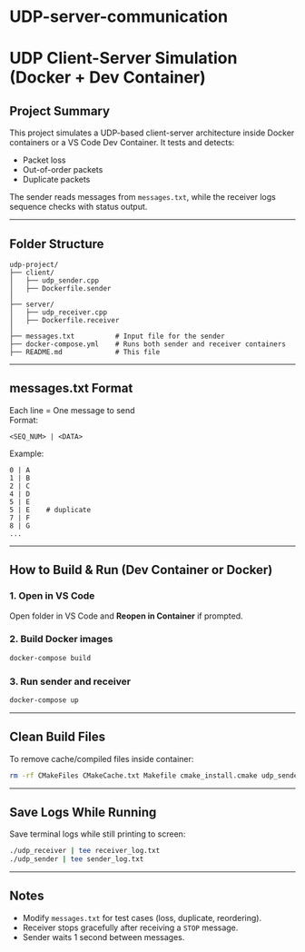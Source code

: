 # UDP-server-communication

# UDP Client-Server Simulation (Docker + Dev Container)

##  Project Summary
This project simulates a UDP-based client-server architecture inside Docker containers or a VS Code Dev Container.
It tests and detects:
- Packet loss
- Out-of-order packets
- Duplicate packets

The sender reads messages from `messages.txt`, while the receiver logs sequence checks with status output.

---

##  Folder Structure
```
udp-project/
├── client/
│   ├── udp_sender.cpp
│   ├── Dockerfile.sender
│
├── server/
│   ├── udp_receiver.cpp
│   ├── Dockerfile.receiver
│
├── messages.txt          # Input file for the sender
├── docker-compose.yml    # Runs both sender and receiver containers
├── README.md             # This file
```

---

##  messages.txt Format
Each line = One message to send  
Format:
```
<SEQ_NUM> | <DATA>
```

Example:
```
0 | A
1 | B
2 | C
4 | D
5 | E
5 | E    # duplicate
7 | F
8 | G
...
```

---

## How to Build & Run (Dev Container or Docker)

### 1. Open in VS Code
Open folder in VS Code and **Reopen in Container** if prompted.

### 2. Build Docker images
```bash
docker-compose build
```

### 3. Run sender and receiver
```bash
docker-compose up
```

---

## Clean Build Files
To remove cache/compiled files inside container:
```bash
rm -rf CMakeFiles CMakeCache.txt Makefile cmake_install.cmake udp_sender udp_receiver
```

---

## Save Logs While Running
Save terminal logs while still printing to screen:
```bash
./udp_receiver | tee receiver_log.txt
./udp_sender | tee sender_log.txt
```

---

## Notes
- Modify `messages.txt` for test cases (loss, duplicate, reordering).
- Receiver stops gracefully after receiving a `STOP` message.
- Sender waits 1 second between messages.